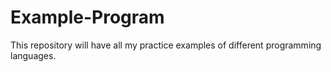# Example-Program
This repository will have all my practice examples of different programming languages.

